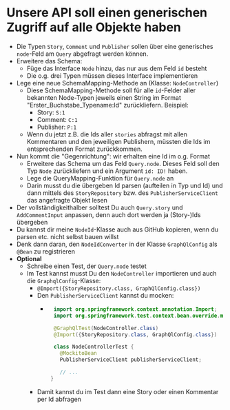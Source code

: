 # Unsere API soll einen generischen Zugriff auf alle Objekte haben

* Die Typen `Story`, `Comment` und `Publisher` sollen über eine generisches `node`-Feld am `Query` abgefragt werden können.
* Erweitere das Schema:
  * Füge das Interface `Node` hinzu, das nur aus dem Feld `id` besteht
  * Die o.g. drei Typen müssen dieses Interface implementieren
* Lege eine neue SchemaMapping-Methode an (Klasse: `NodeController`)
  * Diese SchemaMapping-Methode soll für alle `id`-Felder aller bekannten Node-Typen jeweils einen String im Format "Erster_Buchstabe_Typename:Id" zurückliefern. Beispiel:
    * Story: `S:1`
    * Comment: `C:1`
    * Publisher: `P:1`
  * Wenn du jetzt z.B. die Ids aller `stories` abfragst mit allen Kommentaren und den jeweiligen Publishern, müssten die Ids im entsprechenden Format zurückkommen.
* Nun kommt die "Gegenrichtung": wir erhalten eine Id im o.g. Format
  * Erweitere das Schema um das Feld `Query.node`. Dieses Feld soll den Typ `Node` zurückliefern und ein Argument `id: ID!` haben. 
  * Lege die QueryMapping-Funktion für `Query.node` an
  * Darin musst du die übergeben Id parsen (aufteilen in Typ und Id) und dann mittels des `StoryRepository` bzw. des `PublisherServiceClient` das angefragte Objekt lesen
* Der vollständigkeithalber solltest Du auch `Query.story` und `AddCommentInput` anpassen, denn auch dort werden ja (Story-)Ids übergeben  
* Du kannst dir meine `NodeId`-Klasse auch aus GitHub kopieren, wenn du parsen etc. nicht selbst bauen willst
* Denk dann daran, den `NodeIdConverter` in der Klasse `GraphQlConfig` als `@Bean` zu registrieren
* **Optional**
  * Schreibe einen Test, der `Query.node` testet
  * Im Test kannst musst Du den `NodeController` importieren und auch die `GraphqlConfig`-Klasse:
    * `@Import({StoryRepository.class, GraphQlConfig.class})`
    * Den `PublisherServiceClient` kannst du mocken:
      * ```java
          import org.springframework.context.annotation.Import; 
          import org.springframework.test.context.bean.override.mockito.MockitoBean;

          @GraphQlTest(NodeController.class)
          @Import({StoryRepository.class, GraphQlConfig.class})

          class NodeControllerTest {
            @MockitoBean
            PublisherServiceClient publisherServiceClient;

            // ...
         }
        ``` 
    * Damit kannst du im Test dann eine Story oder einen Kommentar per Id abfragen      